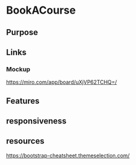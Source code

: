 # BookACourse

## Purpose


## Links

### Mockup
https://miro.com/app/board/uXjVP62TCHQ=/


## Features


## responsiveness


## resources

https://bootstrap-cheatsheet.themeselection.com/